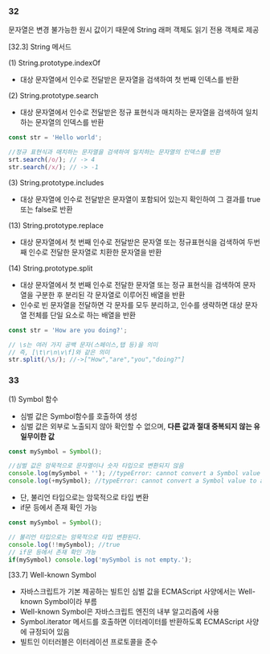 ### 32

문자열은 변경 불가능한 원시 값이기 때문에 String 래퍼 객체도 읽기 전용 객체로 제공

[32.3] String 메서드

(1) String.prototype.indexOf

- 대상 문자열에서 인수로 전달받은 문자열을 검색하여 첫 번째 인덱스를 반환

(2) String.prototype.search

- 대상 문자열에서 인수로 전달받은 정규 표현식과 매치하는 문자열을 검색하여 일치하는 문자열의 인덱스를 반환

```jsx
const str = 'Hello world';

//정규 표현식과 매치하는 문자열을 검색하여 일치하는 문자열의 인덱스를 반환
srt.search(/o/); // -> 4
str.search(/x/); // -> -1
```

(3) String.prototype.includes

- 대상 문자열에 인수로 전달받은 문자열이 포함되어 있는지 확인하여 그 결과를 true 또는 false로 반환

(13) String.prototype.replace

- 대상 문자열에서 첫 번째 인수로 전달받은 문자열 또는 정규표현식을 검색하여 두번째 인수로 전달한 문자열로 치환한 문자열을 반환

(14) String.prototype.split

- 대상 문자열에서 첫 번째 인수로 전달한 문자열 또는 정규 표현식을 검색하여 문자열을 구분한 후 분리된 각 문자열로 이루어진 배열을 반환
- 인수로 빈 문자열을 전달하면 각 문자를 모두 분리하고, 인수를 생략하면 대상 문자열 전체를 단일 요소로 하는 배열을 반환

```jsx
const str = 'How are you doing?';

// \s는 여러 가지 공백 문자(스페이스,탭 등)을 의미
// 즉, [\t\r\n\v\f]와 같은 의미
str.split(/\s/); //->["How","are","you","doing?"]
```

### 33

(1) Symbol 함수

- 심벌 값은 Symbol함수를 호출하여 생성
- 심벌 값은 외부로 노출되지 않아 확인할 수 없으며, **다른 값과 절대 중복되지 않는 유일무이한 값**

```jsx
const mySymbol = Symbol();

//심벌 값은 암묵적으로 문자열이나 숫자 타입으로 변환되지 않음
console.log(mySymbol + ''); //typeError: cannot convert a Symbol value to a string
console.log(+mySymbol); //typeError: cannot convert a Symbol value to a number
```

- 단, 불리언 타입으로는 암묵적으로 타입 변환
- if문 등에서 존재 확인 가능

```jsx
const mySymbol = Symbol();

// 불리언 타입으로는 암묵적으로 타입 변환된다.
console.log(!!mySymbol); //true
// if문 등에서 존재 확인 가능
if(mySymbol) console.log('mySymbol is not empty.');
```

[33.7] Well-known Symbol

- 자바스크립트가 기본 제공하는 빌트인 심벌 값을 ECMAScript 사양에서는 Well-known Symbol이라 부름
- Well-known Symbol은 자바스크립트 엔진의 내부 알고리즘에 사용
- Symbol.iterator 메서드를 호출하면 이터레이터를 반환하도록 ECMAScript 사양에 규정되어 있음
- 빌트인 이터러블은 이터레이션 프로토콜을 준수
